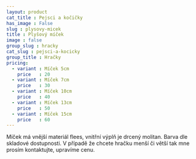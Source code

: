 ```yaml
---
layout: product
cat_title : Pejsci a kočičky
has_image : False
slug : plysovy-micek
title : Plyšový míček
image : false
group_slug : hracky
cat_slug : pejsci-a-kocicky
group_title : Hračky
pricing:
  - variant : Míček 5cm
    price   : 20
  - variant : Míček 7cm
    price   : 30
  - variant : Míček 10cm
    price   : 40
  - variant : Míček 13cm
    price   : 50
  - variant : Míček 15cm
    price   : 60
---
```


Míček má vnější materiál flees, vnitřní výplň je drcený molitan. Barva dle skladové dostupnosti.  V případě že chcete hračku menší či větší tak mne prosím kontaktujte, upravíme cenu.

